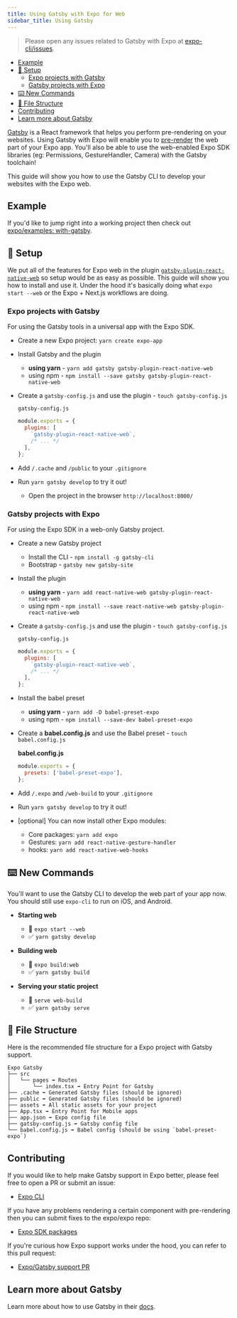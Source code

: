```yaml
---
title: Using Gatsby with Expo for Web
sidebar_title: Using Gatsby
---
```


> Please open any issues related to Gatsby with Expo at [expo-cli/issues](https://github.com/expo/expo-cli/issues).

- [Example](#example)
- [🏁 Setup](#-setup)
  - [Expo projects with Gatsby](#expo-projects-with-gatsby)
  - [Gatsby projects with Expo](#gatsby-projects-with-expo)
- [⌨️ New Commands](#️-new-commands)
- [📁 File Structure](#-file-structure)
- [Contributing](#contributing)
- [Learn more about Gatsby](#learn-more-about-gatsby)

[Gatsby](https://www.gatsbyjs.org/) is a React framework that helps you perform pre-rendering on your websites.
Using Gatsby with Expo will enable you to [pre-render](https://www.netlify.com/blog/2016/11/22/prerendering-explained/) the web part of your Expo app. You'll also be able to use the web-enabled Expo SDK libraries (eg: Permissions, GestureHandler, Camera) with the Gatsby toolchain!

This guide will show you how to use the Gatsby CLI to develop your websites with the Expo web.

## Example

If you'd like to jump right into a working project then check out [expo/examples: with-gatsby](https://github.com/expo/examples/edit/master/with-gatsby/).

## 🏁 Setup

We put all of the features for Expo web in the plugin [`gatsby-plugin-react-native-web`](https://github.com/slorber/gatsby-plugin-react-native-web) so setup would be as easy as possible. This guide will show you how to install and use it. Under the hood it's basically doing what `expo start --web` or the Expo + Next.js workflows are doing.

### Expo projects with Gatsby

For using the Gatsby tools in a universal app with the Expo SDK.

- Create a new Expo project: `yarn create expo-app`
- Install Gatsby and the plugin
  - **using yarn** - `yarn add gatsby gatsby-plugin-react-native-web`
  - using npm - `npm install --save gatsby gatsby-plugin-react-native-web`
- Create a `gatsby-config.js` and use the plugin - `touch gatsby-config.js`

  `gatsby-config.js`

  ```js
  module.exports = {
    plugins: [
      `gatsby-plugin-react-native-web`,
      /* ... */
    ],
  };
  ```

- Add `/.cache` and `/public` to your `.gitignore`
- Run `yarn gatsby develop` to try it out!
  - Open the project in the browser `http://localhost:8000/`

### Gatsby projects with Expo

For using the Expo SDK in a web-only Gatsby project.

- Create a new Gatsby project
  - Install the CLI - `npm install -g gatsby-cli`
  - Bootstrap - `gatsby new gatsby-site`
- Install the plugin
  - **using yarn** - `yarn add react-native-web gatsby-plugin-react-native-web`
  - using npm - `npm install --save react-native-web gatsby-plugin-react-native-web`
- Create a `gatsby-config.js` and use the plugin - `touch gatsby-config.js`

  `gatsby-config.js`

  ```js
  module.exports = {
    plugins: [
      `gatsby-plugin-react-native-web`,
      /* ... */
    ],
  };
  ```

- Install the babel preset
  - **using yarn** - `yarn add -D babel-preset-expo`
  - using npm - `npm install --save-dev babel-preset-expo`
- Create a **babel.config.js** and use the Babel preset - `touch babel.config.js`

  **babel.config.js**

  ```js
  module.exports = {
    presets: ['babel-preset-expo'],
  };
  ```

- Add `/.expo` and `/web-build` to your `.gitignore`
- Run `yarn gatsby develop` to try it out!
- [optional] You can now install other Expo modules:
  - Core packages: `yarn add expo`
  - Gestures: `yarn add react-native-gesture-handler`
  - hooks: `yarn add react-native-web-hooks`

## ⌨️ New Commands

You'll want to use the Gatsby CLI to develop the web part of your app now. You should still use `expo-cli` to run on iOS, and Android.

- **Starting web**

  - 🚫 `expo start --web`
  - ✅ `yarn gatsby develop`

- **Building web**

  - 🚫 `expo build:web`
  - ✅ `yarn gatsby build`

- **Serving your static project**

  - 🚫 `serve web-build`
  - ✅ `yarn gatsby serve`

## 📁 File Structure

Here is the recommended file structure for a Expo project with Gatsby support.

```
Expo Gatsby
├── src
│   └── pages ➡️ Routes
│       └── index.tsx ➡️ Entry Point for Gatsby
├── .cache ➡️ Generated Gatsby files (should be ignored)
├── public ➡️ Generated Gatsby files (should be ignored)
├── assets ➡️ All static assets for your project
├── App.tsx ➡️ Entry Point for Mobile apps
├── app.json ➡️ Expo config file
├── gatsby-config.js ➡️ Gatsby config file
└── babel.config.js ➡️ Babel config (should be using `babel-preset-expo`)
```

## Contributing

If you would like to help make Gatsby support in Expo better, please feel free to open a PR or submit an issue:

- [Expo CLI][expo-cli]

If you have any problems rendering a certain component with pre-rendering then you can submit fixes to the expo/expo repo:

- [Expo SDK packages][expo-packages]

If you're curious how Expo support works under the hood, you can refer to this pull request:

- [Expo/Gatsby support PR](https://github.com/slorber/gatsby-plugin-react-native-web/pull/14)

## Learn more about Gatsby

Learn more about how to use Gatsby in their [docs](https://www.gatsbyjs.org/docs).

[expo-packages]: https://github.com/expo/expo/tree/main/packages
[expo-cli]: https://github.com/expo/expo-cli/
